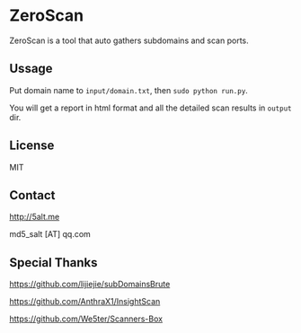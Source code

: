# ZeroScan

ZeroScan is a tool that auto gathers subdomains and scan ports.

## Ussage

Put domain name to `input/domain.txt`, then `sudo python run.py`.

You will get a report in html format and all the detailed scan results in `output` dir.

## License

MIT

## Contact

http://5alt.me

md5_salt [AT] qq.com

## Special Thanks

https://github.com/lijiejie/subDomainsBrute

https://github.com/AnthraX1/InsightScan

https://github.com/We5ter/Scanners-Box